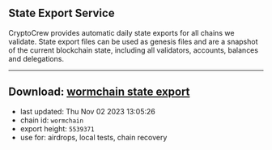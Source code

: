 ## State Export Service
CryptoCrew provides automatic daily state exports for all chains we validate. State export files can be used as genesis files and are a snapshot of the current blockchain state, including all validators, accounts, balances and delegations.

---
**Download: [wormchain state export](https://dl.ccvalidators.com/SERVICE/wormchain/wormchain_export_5539371.json)**
---

- last updated: Thu Nov 02 2023 13:05:26
- chain id: `wormchain`
- export height: `5539371`
- use for: airdrops, local tests, chain recovery
